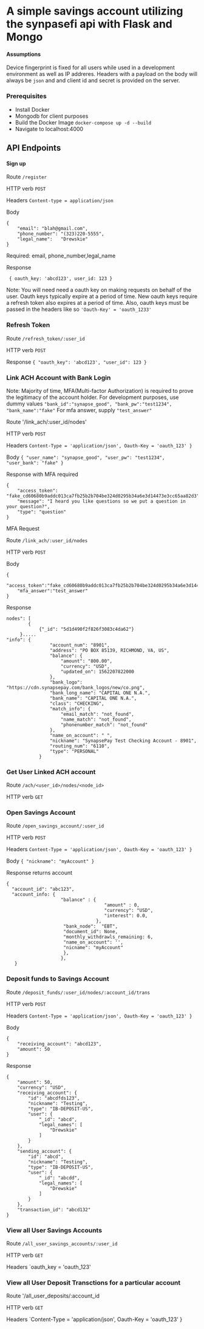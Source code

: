 # A simple savings account utilizing the synpasefi api with Flask and Mongo

#### Assumptions

Device fingerprint is fixed for all users while used in a development environment as well as IP addreres. Headers with a payload on the body will always be `json` and and client id and secret is provided on the server. 


### Prerequisites  

* Install Docker
* Mongodb for client purposes
* Build the Docker Image `docker-compose up -d --build`
* Navigate to localhost:4000


## API Endpoints

#### Sign up

Route `/register` 

HTTP verb `POST`

Headers `Content-type = application/json`

Body

```
{
	"email": "blah@gmail.com",
	"phone_number": "(323)220-5555",
	"legal_name":	"Drewskie"
}
```

Required: email, phone_number,legal_name

Response 


` { oauth_key: 'abcd123', user_id: 123 }`

Note: You will need need a oauth key on making requests on behalf of the user. Oauth keys typically expire at a period of time. New oauth keys require a refresh token also expires at a period of time. 
Also, oauth keys must be passed in the headers like so `'Oauth-Key' = 'oauth_1233'`

### Refresh Token

Route `/refresh_token/:user_id`

HTTP verb `POST`


Response `{ "oauth_key": 'abcd123', "user_id": 123 }`

### Link ACH Account with Bank Login


Note: Majority of time, MFA(Multi-factor Authorization) is required to prove the legitimacy of the account holder.
For development purposes, use dummy values ` "bank_id":"synapse_good", "bank_pw":"test1234", "bank_name":"fake" `
For mfa answer,  supply `"test_answer"`

Route '/link_ach/:user_id/nodes'

HTTP verb `POST`

Headers `Content-Type = 'application/json', Oauth-Key = 'oauth_123' }`

Body `{ "user_name": "synapse_good", "user_pw": "test1234", "user_bank": "fake" }`

Response with MFA required 
```
{
    "access_token": "fake_cd60680b9addc013ca7fb25b2b704be324d0295b34a6e3d14473e3cc65aa82d3",
    "message": "I heard you like questions so we put a question in your question?",
    "type": "question"
}
```

MFA Request 

Route `/link_ach/:user_id/nodes`

HTTP verb `POST`

Body
```
{
    "access_token":"fake_cd60680b9addc013ca7fb25b2b704be324d0295b34a6e3d14473e3cc65aa82d3",
    "mfa_answer":"test_answer"
}
```

Response 

```
nodes": [
        {
            {"_id": "5d1d490f2f826f3083c4da62"}
	 }.....
"info": {
                "account_num": "8901",
                "address": "PO BOX 85139, RICHMOND, VA, US",
                "balance": {
                    "amount": "800.00",
                    "currency": "USD",
                    "updated_on": 1562207822000
                },
                "bank_logo": "https://cdn.synapsepay.com/bank_logos/new/co.png",
                "bank_long_name": "CAPITAL ONE N.A.",
                "bank_name": "CAPITAL ONE N.A.",
                "class": "CHECKING",
                "match_info": {
                    "email_match": "not_found",
                    "name_match": "not_found",
                    "phonenumber_match": "not_found"
                },
                "name_on_account": " ",
                "nickname": "SynapsePay Test Checking Account - 8901",
                "routing_num": "6110",
                "type": "PERSONAL"
            }
```

### Get User Linked ACH account

Route `/ach/<user_id>/nodes/<node_id>`

HTTP verb `GET`



### Open Savings Account

Route `/open_savings_account/:user_id`

HTTP verb `POST`

Headers `Content-Type = 'application/json', Oauth-Key = 'oauth_123' }`

Body `{ "nickname": "myAccount" }`

Response returns account

```
{
  "account_id": "abc123",
  "account_info: {
                    "balance" : {
                                    "amount" : 0,
                                    "currency": "USD",
                                    "interest": 0.0,
                                 },
                     "bank_node":  "EBT",
                     "document_id": None,
                     "monthly_withdrawls_remaining: 6,
                     "name_on_account": '',
                     "nicname": "myAccount"
                     },
                    },
   }
```

### Deposit funds to Savings Account

Route `/deposit_funds/:user_id/nodes/:account_id/trans`

HTTP verb `POST`

Headers `Content-Type = 'application/json', Oauth-Key = 'oauth_123' }`

Body 
```
{
	"receiving_account": "abcd123",
	"amount": 50
}
```

Response

```
{
    "amount": 50,
    "currency": "USD",
    "receiving_account": {
        "id": "abcdfds123",
        "nickname": "Testing",
        "type": "IB-DEPOSIT-US",
        "user": {
            "_id": "abcd",
            "legal_names": [
                "Drewskie"
            ]
        }
    },
    "sending_account": {
        "id": "abcd",
        "nickname": "Testing",
        "type": "IB-DEPOSIT-US",
        "user": {
            "_id": "abcdd",
            "legal_names": [
                "Drewskie"
            ]
        }
    },
    "transaction_id": "abcd132"
}
```


### View all User Savings Accounts 

Route `/all_user_savings_accounts/:user_id`

HTTP verb `GET`

Headers `oauth_key = 'oauth_123'


### View all User Deposit Transctions for a particular account

Route '/all_user_deposits/:account_id

HTTP verb `GET`

Headers `Content-Type = 'application/json', Oauth-Key = 'oauth_123' }


